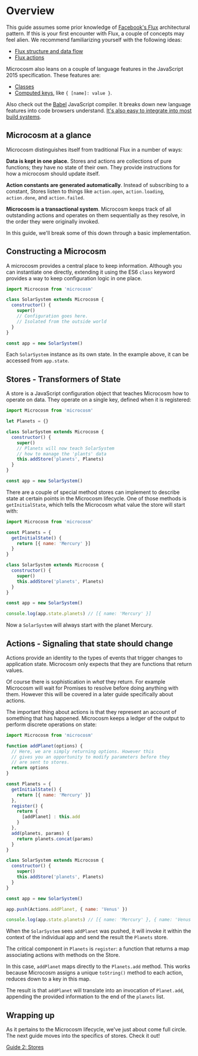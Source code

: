 # Overview

This guide assumes some prior knowledge of [Facebook's Flux](http://facebook.github.io/flux/docs/overview.html#content) architectural pattern. If this is your first encounter with Flux, a couple of concepts may feel alien. We recommend familiarizing yourself with the following ideas:

- [Flux structure and data flow](http://facebook.github.io/flux/docs/overview.html#structure-and-data-flow)
- [Flux actions](http://facebook.github.io/flux/docs/overview.html#actions)

Microcosm also leans on a couple of language features in the JavaScript 2015 specification. These features are:

- [Classes](http://babeljs.io/docs/learn-es2015/#classes)
- [Computed keys](http://babeljs.io/docs/learn-es2015/#enhanced-object-literals), like `{ [name]: value }`.

Also check out the [Babel](http://babeljs.io/) JavaScript compiler. It breaks down new language features into code browsers understand. [It's also easy to integrate into most build systems](http://babeljs.io/docs/setup/).

## Microcosm at a glance

Microcosm distinguishes itself from traditional Flux in a number of ways:

**Data is kept in one place.** Stores and actions are collections of pure functions; they have no state of their own. They provide instructions for how a microcosm should update itself.

**Action constants are generated automatically**. Instead of subscribing to a constant, Stores listen to things like `action.open`, `action.loading`, `action.done`, and `action.failed`.

**Microcosm is a transactional system**. Microcosm keeps track of all outstanding actions and operates on them sequentially as they resolve, in the order they were originally invoked.

In this guide, we'll break some of this down through a basic implementation.

## Constructing a Microcosm

A microcosm provides a central place to keep information. Although you can instantiate one directly, extending it using the ES6 `class` keyword provides a way to keep configuration logic in one place.

```javascript
import Microcosm from 'microcosm'

class SolarSystem extends Microcosm {
  constructor() {
    super()
    // Configuration goes here.
    // Isolated from the outside world
  }
}

const app = new SolarSystem()
```

Each `SolarSystem` instance as its own state. In the example above, it can be accessed from `app.state`.

## Stores - Transformers of State

A store is a JavaScript configuration object that teaches Microcosm how to operate on data. They operate on a single key, defined when it is registered:

```javascript
import Microcosm from 'microcosm'

let Planets = {}

class SolarSystem extends Microcosm {
  constructor() {
    super()
    // Planets will now teach SolarSystem
    // how to manage the 'plants' data
    this.addStore('planets', Planets)
  }
}

const app = new SolarSystem()
```

There are a couple of special method stores can implement to describe state at certain points in the Microcosm lifecycle. One of those methods is `getInitialState`, which tells the Microcosm what value the store will start with:

```javascript
import Microcosm from 'microcosm'

const Planets = {
  getInitialState() {
    return [{ name: 'Mercury' }]
  }
}

class SolarSystem extends Microcosm {
  constructor() {
    super()
    this.addStore('planets', Planets)
  }
}

const app = new SolarSystem()

console.log(app.state.planets) // [{ name: 'Mercury' }]
```

Now a `SolarSystem` will always start with the planet Mercury.

## Actions - Signaling that state should change

Actions provide an identity to the types of events that trigger changes to application state. Microcosm only expects that they are functions that return values.

Of course there is sophistication in _what_ they return. For example Microcosm will wait for Promises to resolve before doing anything with them. However this will be covered in a later guide specifically about actions.

The important thing about actions is that they represent an account of something that has happened. Microcosm keeps a ledger of the output to perform discrete operations on state:

```javascript
import Microcosm from 'microcosm'

function addPlanet(options) {
  // Here, we are simply returning options. However this
  // gives you an opportunity to modify parameters before they
  // are sent to stores.
  return options
}

const Planets = {
  getInitialState() {
    return [{ name: 'Mercury' }]
  },
  register() {
    return {
      [addPlanet] : this.add
    }
  },
  add(planets, params) {
    return planets.concat(params)
  }
}

class SolarSystem extends Microcosm {
  constructor() {
    super()
    this.addStore('planets', Planets)
  }
}

const app = new SolarSystem()

app.push(Actions.addPlanet, { name: 'Venus' })

console.log(app.state.planets) // [{ name: 'Mercury' }, { name: 'Venus' }]
```

When the `SolarSystem` sees `addPlanet` was pushed, it will invoke it within the context of the individual app and send the result the `Planets` store.

The critical component in `Planets` is `register`: a function that returns a map associating actions with methods on the Store.

In this case, `addPlanet` maps directly to the `Planets.add` method. This works because Microcosm assigns a unique `toString()` method to each action, reduces down to a key in this map.

The result is that `addPlanet` will translate into an invocation of `Planet.add`, appending the provided information to the end of the `planets` list.

## Wrapping up

As it pertains to the Microcosm lifecycle, we've just about come full circle. The next guide moves into the specifics of stores. Check it out!

[Guide 2: Stores](./02-stores.md)
